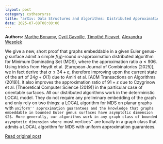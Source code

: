 ```yaml
---
layout: post
category: cstheoryrss
title: "arXiv: Data Structures and Algorithms: Distributed Approximation Algorithms for Minimum Dominating Set in"
date: 2025-07-08T00:00:00
---
```


**Authors:** [Marthe Bonamy](https://dblp.uni-trier.de/search?q=Marthe+Bonamy), [Cyril Gavoille](https://dblp.uni-trier.de/search?q=Cyril+Gavoille), [Timothé Picavet](https://dblp.uni-trier.de/search?q=Timoth%C3%A9+Picavet), [Alexandra Wesolek](https://dblp.uni-trier.de/search?q=Alexandra+Wesolek)

We give a new, short proof that graphs embeddable in a given Euler genus-$g$
surface admit a simple $f(g)$-round $\alpha$-approximation distributed
algorithm for Minimum Dominating Set (MDS), where the approximation ratio
$\alpha \le 906$. Using tricks from Heydt et al. [European Journal of
Combinatorics (2025)], we in fact derive that $\alpha \le 34 +\varepsilon$,
therefore improving upon the current state of the art of $24g+O(1)$ due to
Amiri et al. [ACM Transactions on Algorithms (2019)]. It also improves the
approximation ratio of $91+\varepsilon$ due to Czygrinow et al. [Theoretical
Computer Science (2019)] in the particular case of orientable surfaces.
All our distributed algorithms work in the deterministic LOCAL model. They do
not require any preliminary embedding of the graph and only rely on two things:
a LOCAL algorithm for MDS on planar graphs with ``uniform'' approximation
guarantees and the knowledge that graphs embeddable in bounded Euler genus
surfaces have asymptotic dimension $2$.
More generally, our algorithms work in any graph class of bounded asymptotic
dimension where ``most vertices'' are locally in a graph class that admits a
LOCAL algorithm for MDS with uniform approximation guarantees.

[Read original post](http://arxiv.org/abs/2507.04960v1)

